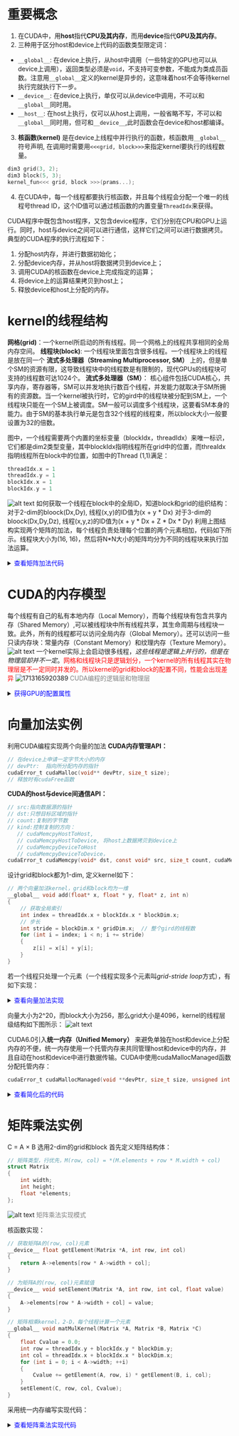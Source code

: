 # 重要概念
1. 在CUDA中，用**host**指代**CPU及其内存**，而用**device**指代**GPU及其内存**。
2. 三种用于区分host和device上代码的函数类型限定词：

*  ```__global__```: 在device上执行，从host中调用（一些特定的GPU也可以从device上调用），返回类型必须是```void```，不支持可变参数，不能成为类成员函数。注意用```__global__```定义的kernel是异步的，这意味着host不会等待kernel执行完就执行下一步。
*  ```__device__```: 在device上执行，单仅可以从device中调用，不可以和```__global__```同时用。
* ```__host__```: 在host上执行，仅可以从host上调用，一般省略不写，不可以和```__global__```同时用，但可和```__device__```,此时函数会在device和host都编译。

3. **核函数(kernel)** 是在device上线程中并行执行的函数，核函数用```__global__```符号声明, 在调用时需要用```<<<grid, block>>>```来指定kernel要执行的线程数量。
```c
dim3 grid(3, 2);
dim3 block(5, 3);
kernel_fun<<< grid, block >>>(prams...);
```
4. 在CUDA中，每一个线程都要执行核函数，并且每个线程会分配一个唯一的线程号thread ID，这个ID值可以通过核函数的内置变量```ThreadIdx```来获得。


CUDA程序中既包含host程序，又包含device程序，它们分别在CPU和GPU上运行。同时，host与device之间可以进行通信，这样它们之间可以进行数据拷贝。典型的CUDA程序的执行流程如下：
1. 分配host内存，并进行数据初始化；
1. 分配device内存，并从host将数据拷贝到device上；
1. 调用CUDA的核函数在device上完成指定的运算；
1. 将device上的运算结果拷贝到host上；
1. 释放device和host上分配的内存。

# kernel的线程结构
**网格(grid)**：一个kernel所启动的所有线程。同一个网格上的线程共享相同的全局内存空间。
**线程块(block)**: 一个线程块里面包含很多线程。一个线程块上的线程是放在同一个 **流式多处理器（Streaming  Multiprocessor, SM）** 上的，但是单个SM的资源有限，这导致线程块中的线程数是有限制的，现代GPUs的线程块可支持的线程数可达1024个。
**流式多处理器（SM）**： 核心组件包括CUDA核心，共享内存，寄存器等，SM可以并发地执行数百个线程，并发能力就取决于SM所拥有的资源数。当一个kernel被执行时，它的gird中的线程块被分配到SM上，一个线程块只能在一个SM上被调度。SM一般可以调度多个线程块，这要看SM本身的能力。由于SM的基本执行单元是包含32个线程的线程束，所以block大小一般要设置为32的倍数。

图中，一个线程需要两个内置的坐标变量（blockIdx，threadIdx）来唯一标识，它们都是dim2类型变量，其中blockIdx指明线程所在grid中的位置，而threaIdx指明线程所在block中的位置，如图中的Thread (1,1)满足：
```c
threadIdx.x = 1
threadIdx.y = 1
blockIdx.x = 1
blockIdx.y = 1
```
![alt text](image/CUDA/image.png)
如何获取一个线程在block中的全局ID，知道block和grid的组织结构：
对于2-dim的bloock(Dx,Dy), 线程(x,y)的ID值为(x + y * Dx)
对于3-dim的bloock(Dx,Dy,Dz), 线程(x,y,z)的ID值为(x + y * Dx + Z * Dx * Dy)
利用上图结构实现两个矩阵的加法，每个线程负责处理每个位置的两个元素相加，代码如下所示。线程块大小为(16, 16)，然后将N*N大小的矩阵均分为不同的线程块来执行加法运算。
<details>
    <summary><span style="color:blue;">查看矩阵加法代码</span> </summary>

```c {.line-numbers}
// kernel定义
__global__ void MatAdd(float A[N][N], float B[N][N], float C[N][N]) 
{ 
    int i = blockIdx.x * blockDim.x + threadIdx.x;  // 当前线程块的起始水平位置（基于所有线程块的水平维度）+ 当前线程在其线程块中的水平位置
    int j = blockIdx.y * blockDim.y + threadIdx.y; 
    if (i < N && j < N) 
        C[i][j] = A[i][j] + B[i][j]; 
}

int main() 
{ 
    ...
    // Kernel 线程配置
    dim3 threadsPerBlock(16, 16); 
    dim3 numBlocks(N / threadsPerBlock.x, N / threadsPerBlock.y);
    // kernel调用
    MatAdd<<<numBlocks, threadsPerBlock>>>(A, B, C); 
    ...
}
```
</details>

# CUDA的内存模型
每个线程有自己的私有本地内存（Local Memory），而每个线程块有包含共享内存（Shared Memory）,可以被线程块中所有线程共享，其生命周期与线程块一致。此外，所有的线程都可以访问全局内存（Global Memory）。还可以访问一些只读内存块：常量内存（Constant Memory）和纹理内存（Texture Memory）。
![alt text](image/CUDA/image-2.png)
一个kernel实际上会启动很多线程，*这些线程是逻辑上并行的，但是在物理层却并不一定*。<span style="color:red;">网格和线程块只是逻辑划分，一个kernel的所有线程其实在物理层是不一定同时并发的。所以kernel的grid和block的配置不同，性能会出现差异</span>
![1713165920389](image/CUDA/1713165920389.png)
<span style="text-align: center; color:grey;">CUDA编程的逻辑层和物理层</span>

<details>
    <summary><span style="color:blue;">获得GPU的配置属性</span> </summary>
    
```c {.line-numbers}
int dev = 0;
    cudaDeviceProp devProp;
    CHECK(cudaGetDeviceProperties(&devProp, dev));
    std::cout << "使用GPU device " << dev << ": " << devProp.name << std::endl;
    std::cout << "SM的数量：" << devProp.multiProcessorCount << std::endl;
    std::cout << "每个线程块的共享内存大小：" << devProp.sharedMemPerBlock / 1024.0 << " KB" << std::endl;
    std::cout << "每个线程块的最大线程数：" << devProp.maxThreadsPerBlock << std::endl;
    std::cout << "每个EM的最大线程数：" << devProp.maxThreadsPerMultiProcessor << std::endl;
    std::cout << "每个SM的最大线程束数：" << devProp.maxThreadsPerMultiProcessor / 32 << std::endl;

    // 输出如下
    使用GPU device 0: GeForce GT 730
    SM的数量：2
    每个线程块的共享内存大小：48 KB
    每个线程块的最大线程数：1024
    每个EM的最大线程数：2048
    每个EM的最大线程束数：64
```
</details>

# 向量加法实例
利用CUDA编程实现两个向量的加法
**CUDA内存管理API：**
```c
// 在device上申请一定字节大小的内存 
// devPtr:  指向所分配内存的指针
cudaError_t cudaMalloc(void** devPtr, size_t size);
// 释放时有cudaFree函数 
```
**CUDA的host与device间通信API：**
```c
// src:指向数据源的指针
// dst:只想目标区域的指针
// count:复制的字节数
// kind:控制复制的方向：
   // cudaMemcpyHostToHost, 
   // cudaMemcpyHostToDevice, 将host上数据拷贝到device上
   // cudaMemcpyDeviceToHost
   // cudaMemcpyDeviceToDevice，
cudaError_t cudaMemcpy(void* dst, const void* src, size_t count, cudaMemcpyKind kind)
```
设计grid和block都为1-dim, 定义kernel如下：
```c {.line-numbers}
// 两个向量加法kernel，grid和block均为一维
__global__ void add(float* x, float * y, float* z, int n)
{
    // 获取全局索引
    int index = threadIdx.x + blockIdx.x * blockDim.x;
    // 步长
    int stride = blockDim.x * gridDim.x;  // 整个gird的线程数 
    for (int i = index; i < n; i += stride)
    {
        z[i] = x[i] + y[i];
    }
}
```
若一个线程只处理一个元素（一个线程实现多个元素叫*grid-stride loop*方式），有如下实现：
<details>
    <summary><span style="color:blue;">查看向量加法实现</span> </summary>

```c {.line-numbers}
int main()
{
    int N = 1 << 20;  // 向量大小为2^20
    int nBytes = N * sizeof(float);
    // 申请host内存
    float *x, *y, *z;
    x = (float*)malloc(nBytes);
    y = (float*)malloc(nBytes);
    z = (float*)malloc(nBytes);

    // 初始化数据
    for (int i = 0; i < N; ++i)
    {
        x[i] = 10.0;
        y[i] = 20.0;
    }

    // 申请device内存
    float *d_x, *d_y, *d_z;
    cudaMalloc((void**)&d_x, nBytes);
    cudaMalloc((void**)&d_y, nBytes);
    cudaMalloc((void**)&d_z, nBytes);

    // 将host数据拷贝到device
    cudaMemcpy((void*)d_x, (void*)x, nBytes, cudaMemcpyHostToDevice);
    cudaMemcpy((void*)d_y, (void*)y, nBytes, cudaMemcpyHostToDevice);
    // 定义kernel的执行配置
    dim3 blockSize(256);   // block大小为256
    dim3 gridSize((N + blockSize.x - 1) / blockSize.x);  // 为了确保覆盖整个任务所至少需要的线程块数目 
    // 执行kernel
    add << < gridSize, blockSize >> >(d_x, d_y, d_z, N);

    // 将device得到的结果拷贝到host
    cudaMemcpy((void*)z, (void*)d_z, nBytes, cudaMemcpyDeviceToHost);

    // 检查执行结果
    float maxError = 0.0;
    for (int i = 0; i < N; i++)
        maxError = fmax(maxError, fabs(z[i] - 30.0));
    std::cout << "最大误差: " << maxError << std::endl;

    // 释放device内存
    cudaFree(d_x);
    cudaFree(d_y);
    cudaFree(d_z);
    // 释放host内存
    free(x);
    free(y);
    free(z);

    return 0;
}
```
</details>

向量大小为2^20，而block大小为256，那么grid大小是4096，kernel的线程层级结构如下图所示：
![alt text](image/CUDA/ThreadLayers.png)

CUDA6.0引入**统一内存（Unified Memory）** 来避免单独在host和device上分配内存的不便，统一内存使用一个托管内存来共同管理host和device中的内存，并且自动在host和device中进行数据传输。CUDA中使用cudaMallocManaged函数分配托管内存：
```c
cudaError_t cudaMallocManaged(void **devPtr, size_t size, unsigned int flag=0);
```

<details>
    <summary><span style="color:blue;">查看简化后的代码</span> </summary>

```c {.line-numbers}
int main()
{
    int N = 1 << 20;
    int nBytes = N * sizeof(float);

    // 申请托管内存
    float *x, *y, *z;
    cudaMallocManaged((void**)&x, nBytes);
    cudaMallocManaged((void**)&y, nBytes);
    cudaMallocManaged((void**)&z, nBytes);

    // 初始化数据
    for (int i = 0; i < N; ++i)
    {
        x[i] = 10.0;
        y[i] = 20.0;
    }

    // 定义kernel的执行配置
    dim3 blockSize(256);
    dim3 gridSize((N + blockSize.x - 1) / blockSize.x);
    // 执行kernel
    add << < gridSize, blockSize >> >(x, y, z, N);

    // 同步device 保证结果能正确访问
    cudaDeviceSynchronize();  // kernel执行是与host异步的，由于托管内存自动进行数据传输，用cudaDeviceSynchronize()函数保证device和host同步，这样后面才可以正确访问kernel计算的结果。

    // 检查执行结果
    float maxError = 0.0;
    for (int i = 0; i < N; i++)
        maxError = fmax(maxError, fabs(z[i] - 30.0));
    std::cout << "最大误差: " << maxError << std::endl;

    // 释放内存
    cudaFree(x);
    cudaFree(y);
    cudaFree(z);

    return 0;
}
```
</details>

# 矩阵乘法实例
C = A × B  选用2-dim的grid和block
首先定义矩阵结构体：
```c
// 矩阵类型，行优先，M(row, col) = *(M.elements + row * M.width + col)
struct Matrix
{
    int width;
    int height;
    float *elements;
};
```
![alt text](image/CUDA/矩阵乘法.png)
<span style="text-align:center; color:grey;">矩阵乘法实现模式 </span>

核函数实现：
```c {.line-numbers}
// 获取矩阵A的(row, col)元素
__device__ float getElement(Matrix *A, int row, int col)
{
	return A->elements[row * A->width + col];
}

// 为矩阵A的(row, col)元素赋值
__device__ void setElement(Matrix *A, int row, int col, float value)
{
	A->elements[row * A->width + col] = value;
}

// 矩阵相乘kernel，2-D，每个线程计算一个元素
__global__ void matMulKernel(Matrix *A, Matrix *B, Matrix *C)
{
	float Cvalue = 0.0;
	int row = threadIdx.y + blockIdx.y * blockDim.y;
	int col = threadIdx.x + blockIdx.x * blockDim.x;
	for (int i = 0; i < A->width; ++i)
	{
		Cvalue += getElement(A, row, i) * getElement(B, i, col);
	}
	setElement(C, row, col, Cvalue);
}
```
采用统一内存编写实现代码：
<details>
    <summary><span style="color:blue;">查看矩阵乘法实现代码</span> </summary>

```c {.line-numbers}
int main()
{
    int width = 1 << 10;
    int height = 1 << 10;
    Matrix *A, *B, *C;
    // 申请托管内存
    cudaMallocManaged((void**)&A, sizeof(Matrix));
    cudaMallocManaged((void**)&B, sizeof(Matrix));
    cudaMallocManaged((void**)&C, sizeof(Matrix));
    int nBytes = width * height * sizeof(float);
    cudaMallocManaged((void**)&A->elements, nBytes);
    cudaMallocManaged((void**)&B->elements, nBytes);
    cudaMallocManaged((void**)&C->elements, nBytes);

    // 初始化数据
    A->height = height;
    A->width = width;
    B->height = height;
    B->width = width;
    C->height = height;
    C->width = width;
    for (int i = 0; i < width * height; ++i)
    {
        A->elements[i] = 1.0;
        B->elements[i] = 2.0;
    }

    // 定义kernel的执行配置
    dim3 blockSize(32, 32);
    dim3 gridSize((width + blockSize.x - 1) / blockSize.x, 
        (height + blockSize.y - 1) / blockSize.y);
    // 执行kernel
    matMulKernel << < gridSize, blockSize >> >(A, B, C);


    // 同步device 保证结果能正确访问
    cudaDeviceSynchronize();
    // 检查执行结果
    float maxError = 0.0;
    for (int i = 0; i < width * height; ++i)
        maxError = fmax(maxError, fabs(C->elements[i] - 2 * width));
    std::cout << "最大误差: " << maxError << std::endl;

    return 0;
}
```
</details>